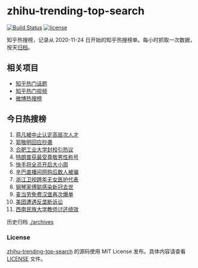# zhihu-trending-top-search

[![Build Status](https://github.com/justjavac/zhihu-trending-top-search/workflows/ci/badge.svg?branch=main)](https://github.com/justjavac/zhihu-trending-top-search/actions)
[![license](https://img.shields.io/github/license/justjavac/zhihu-trending-top-search)](https://github.com/justjavac/zhihu-trending-top-search/blob/main/LICENSE)

知乎热搜榜，记录从 2020-11-24 日开始的知乎热搜榜单。每小时抓取一次数据，按天[归档](./archives)。

## 相关项目

- [知乎热门话题](https://github.com/justjavac/zhihu-trending-hot-questions)
- [知乎热门视频](https://github.com/justjavac/zhihu-trending-hot-video)
- [微博热搜榜](https://github.com/justjavac/weibo-trending-hot-search)

## 今日热搜榜

<!-- BEGIN -->
<!-- 最后更新时间 Thu Dec 31 2020 05:07:56 GMT+0800 (CST) -->
1. [蒋凡被中止认定高层次人才](https://www.zhihu.com/search?q=蒋凡)
1. [郭敬明回应抄袭](https://www.zhihu.com/search?q=郭敬明)
1. [合肥工业大学封校引热议](https://www.zhihu.com/search?q=合肥工业大学)
1. [特朗普获最受尊敬男性称号](https://www.zhihu.com/search?q=特朗普)
1. [快手将全员开启大小周](https://www.zhihu.com/search?q=快手大小周)
1. [辛巴直播间网购后数人被骗](https://www.zhihu.com/search?q=辛巴电信诈骗)
1. [浙江卫视跨年无女医护代表](https://www.zhihu.com/search?q=浙江卫视)
1. [钢琴家傅聪感染新冠去世](https://www.zhihu.com/search?q=傅聪去世)
1. [麦当劳免费汉堡再次爆单](https://www.zhihu.com/search?q=麦当劳)
1. [美团遭遇反垄断诉讼](https://www.zhihu.com/search?q=美团)
1. [西南民族大学教师讨还绩效](https://www.zhihu.com/search?q=西南民族大学)
<!-- END -->

历史归档 [./archives](./archives)

### License

[zhihu-trending-top-search](https://github.com/justjavac/zhihu-trending-top-search) 的源码使用 MIT License 发布。具体内容请查看 [LICENSE](./LICENSE) 文件。
